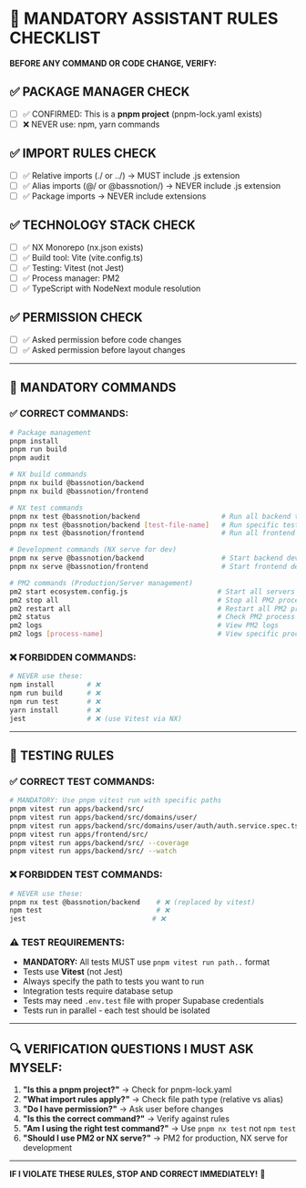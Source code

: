 # 🚨 MANDATORY ASSISTANT RULES CHECKLIST

**BEFORE ANY COMMAND OR CODE CHANGE, VERIFY:**

## ✅ **PACKAGE MANAGER CHECK**

- [ ] ✅ CONFIRMED: This is a **pnpm project** (pnpm-lock.yaml exists)
- [ ] ❌ NEVER use: npm, yarn commands

## ✅ **IMPORT RULES CHECK**

- [ ] ✅ Relative imports (./ or ../) → MUST include .js extension
- [ ] ✅ Alias imports (@/ or @bassnotion/) → NEVER include .js extension
- [ ] ✅ Package imports → NEVER include extensions

## ✅ **TECHNOLOGY STACK CHECK**

- [ ] ✅ NX Monorepo (nx.json exists)
- [ ] ✅ Build tool: Vite (vite.config.ts)
- [ ] ✅ Testing: Vitest (not Jest)
- [ ] ✅ Process manager: PM2
- [ ] ✅ TypeScript with NodeNext module resolution

## ✅ **PERMISSION CHECK**

- [ ] ✅ Asked permission before code changes
- [ ] ✅ Asked permission before layout changes

---

## 🚨 **MANDATORY COMMANDS**

### ✅ **CORRECT COMMANDS:**

```bash
# Package management
pnpm install
pnpm run build
pnpm audit

# NX build commands
pnpm nx build @bassnotion/backend
pnpm nx build @bassnotion/frontend

# NX test commands
pnpm nx test @bassnotion/backend                    # Run all backend tests
pnpm nx test @bassnotion/backend [test-file-name]   # Run specific test file
pnpm nx test @bassnotion/frontend                   # Run all frontend tests

# Development commands (NX serve for dev)
pnpm nx serve @bassnotion/backend                   # Start backend dev server
pnpm nx serve @bassnotion/frontend                  # Start frontend dev server

# PM2 commands (Production/Server management)
pm2 start ecosystem.config.js                      # Start all servers via PM2
pm2 stop all                                       # Stop all PM2 processes
pm2 restart all                                    # Restart all PM2 processes
pm2 status                                         # Check PM2 process status
pm2 logs                                           # View PM2 logs
pm2 logs [process-name]                            # View specific process logs
```

### ❌ **FORBIDDEN COMMANDS:**

```bash
# NEVER use these:
npm install        # ❌
npm run build      # ❌
npm run test       # ❌
yarn install       # ❌
jest               # ❌ (use Vitest via NX)
```

---

## 🧪 **TESTING RULES**

### ✅ **CORRECT TEST COMMANDS:**

```bash
# MANDATORY: Use pnpm vitest run with specific paths
pnpm vitest run apps/backend/src/                                      # Run all backend tests
pnpm vitest run apps/backend/src/domains/user/                         # Run domain-specific tests
pnpm vitest run apps/backend/src/domains/user/auth/auth.service.spec.ts # Run specific test file
pnpm vitest run apps/frontend/src/                                      # Run all frontend tests
pnpm vitest run apps/backend/src/ --coverage                           # Run with coverage
pnpm vitest run apps/backend/src/ --watch                              # Run in watch mode
```

### ❌ **FORBIDDEN TEST COMMANDS:**

```bash
# NEVER use these:
pnpm nx test @bassnotion/backend    # ❌ (replaced by vitest)
npm test                            # ❌
jest                               # ❌
```

### ⚠️ **TEST REQUIREMENTS:**

- **MANDATORY:** All tests MUST use `pnpm vitest run path..` format
- Tests use **Vitest** (not Jest)
- Always specify the path to tests you want to run
- Integration tests require database setup
- Tests may need `.env.test` file with proper Supabase credentials
- Tests run in parallel - each test should be isolated

---

## 🔍 **VERIFICATION QUESTIONS I MUST ASK MYSELF:**

1. **"Is this a pnpm project?"** → Check for pnpm-lock.yaml
2. **"What import rules apply?"** → Check file path type (relative vs alias)
3. **"Do I have permission?"** → Ask user before changes
4. **"Is this the correct command?"** → Verify against rules
5. **"Am I using the right test command?"** → Use `pnpm nx test` not `npm test`
6. **"Should I use PM2 or NX serve?"** → PM2 for production, NX serve for development

---

**IF I VIOLATE THESE RULES, STOP AND CORRECT IMMEDIATELY!** 🛑
